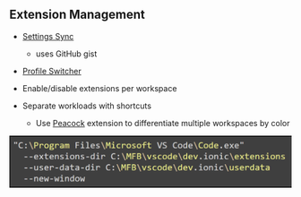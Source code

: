 ## Extension Management

* [Settings Sync](https://marketplace.visualstudio.com/items?itemName=Shan.code-settings-sync)
  * uses GitHub gist

* [Profile Switcher](https://marketplace.visualstudio.com/items?itemName=aaronpowell.vscode-profile-switcher)

* Enable/disable extensions per workspace

* Separate workloads with shortcuts
  * Use [Peacock](https://marketplace.visualstudio.com/items?itemName=johnpapa.vscode-peacock) extension to differentiate multiple workspaces by color
  
![](../images/launch&#32;params.png) <!-- .element class="plain" height="50%" width="50%" -->
